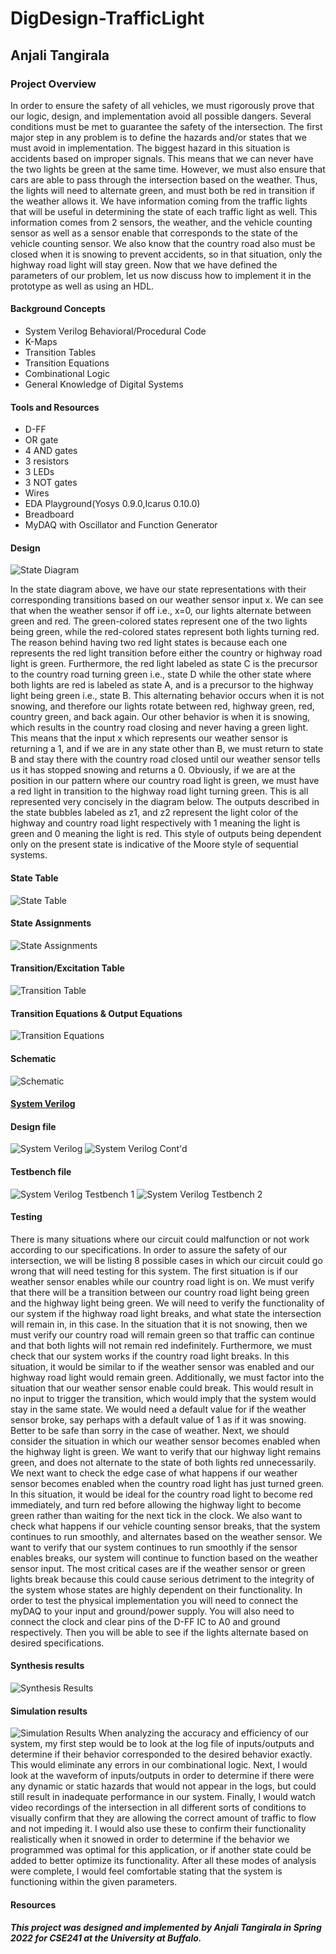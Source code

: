 # DigDesign-TrafficLight
## Anjali Tangirala

### Project Overview
In order to ensure the safety of all vehicles, we must rigorously prove that our logic, design, and implementation avoid all possible dangers. Several conditions must be met to guarantee the safety of the intersection. The first major step in any problem is to define the hazards and/or states that we must avoid in implementation. The biggest hazard in this situation is accidents based on improper signals. This means that we can never have the two lights be green at the same time. However, we must also ensure that cars are able to pass through the intersection based on the weather. Thus, the lights will need to alternate green, and must both be red in transition if the weather allows it. We have information coming from the traffic lights that will be useful in determining the state of each traffic light as well. This information comes from 2 sensors, the weather, and the vehicle counting sensor as well as a sensor enable that corresponds to the state of the vehicle counting sensor. We also know that the country road also must be closed when it is snowing to prevent accidents, so in that situation, only the highway road light will stay green. Now that we have defined the parameters of our problem, let us now discuss how to implement it in the prototype as well as using an HDL.
  #### Background Concepts
  * System Verilog Behavioral/Procedural Code
  * K-Maps
  * Transition Tables
  * Transition Equations
  * Combinational Logic
  * General Knowledge of Digital Systems

  #### Tools and Resources
  * D-FF
  * OR gate
  * 4 AND gates
  * 3 resistors
  * 3 LEDs
  * 3 NOT gates
  * Wires
  * EDA Playground(Yosys 0.9.0,Icarus 0.10.0)
  * Breadboard
  * MyDAQ with Oscillator and Function Generator
    
  #### Design
  
   ![State Diagram](https://github.com/cse241-SP22/final-project-actangir/blob/main/CSE%20241%20Final%20Project%20Anjali%20Tangirala.png)
      
In the state diagram above, we have our state representations with their corresponding transitions based on our weather sensor input x. We can see that when the weather sensor if off i.e., x=0, our lights alternate between green and red.  The green-colored states represent one of the two lights being green, while the red-colored states represent both lights turning red. The reason behind having two red light states is because each one represents the red light transition before either the country or highway road light is green. Furthermore, the red light labeled as state C is the precursor to the country road turning green i.e., state D while the other state where both lights are red is labeled as state A, and is a precursor to the highway light being green i.e., state B. This alternating behavior occurs when it is not snowing, and therefore our lights rotate between red, highway green, red, country green, and back again. Our other behavior is when it is snowing, which results in the country road closing and never having a green light. This means that the input x which represents our weather sensor is returning a 1, and if we are in any state other than B, we must return to state B and stay there with the country road closed until our weather sensor tells us it has stopped snowing and returns a 0. Obviously, if we are at the position in our pattern where our country road light is green, we must have a red light in transition to the highway road light turning green. This is all represented very concisely in the diagram below. The outputs described in the state bubbles labeled as z1, and z2 represent the light color of the highway and country road light respectively with 1 meaning the light is green and 0 meaning the light is red. This style of outputs being dependent only on the present state is indicative of the Moore style of sequential systems.
      
  #### State Table
      
 ![State Table](https://github.com/cse241-SP22/final-project-actangir/blob/bf5ef24cf47d58f0dd48078506b6518cf6241139/Capture.PNG)
      
  #### State Assignments
      
  ![State Assignments](https://github.com/cse241-SP22/final-project-actangir/blob/c011ea4c842fc5a083672de4e3fddba563cb0ff7/StateAssignments.PNG)
      
  #### Transition/Excitation Table
      
   ![Transition Table](https://github.com/cse241-SP22/final-project-actangir/blob/c011ea4c842fc5a083672de4e3fddba563cb0ff7/TransitionTable.PNG)
       
  #### Transition Equations & Output Equations
      
   ![Transition Equations](https://github.com/cse241-SP22/final-project-actangir/blob/c011ea4c842fc5a083672de4e3fddba563cb0ff7/TransitionEquations.PNG)
       
  #### Schematic
   ![Schematic](https://github.com/cse241-SP22/final-project-actangir/blob/c011ea4c842fc5a083672de4e3fddba563cb0ff7/Schematic.PNG)
  #### <ins> System Verilog</ins>
  #### Design file
   ![System Verilog](https://github.com/cse241-SP22/final-project-actangir/blob/c011ea4c842fc5a083672de4e3fddba563cb0ff7/sv1.PNG)
   ![System Verilog Cont'd](https://github.com/cse241-SP22/final-project-actangir/blob/c011ea4c842fc5a083672de4e3fddba563cb0ff7/sv2.PNG)
  #### Testbench file
   ![System Verilog Testbench 1](https://github.com/cse241-SP22/final-project-actangir/blob/c011ea4c842fc5a083672de4e3fddba563cb0ff7/sv3.PNG)
   ![System Verilog Testbench 2](https://github.com/cse241-SP22/final-project-actangir/blob/c011ea4c842fc5a083672de4e3fddba563cb0ff7/sv4.PNG)
  #### Testing
  There is many situations where our circuit could malfunction or not work according to our specifications. In order to assure the safety of our intersection, we will be listing 8 possible cases in which our circuit could go wrong that will need testing for this system.
The first situation is if our weather sensor enables while our country road light is on. We must verify that there will be a transition between our country road light being green and the highway light being green.
We will need to verify the functionality of our system if the highway road light breaks, and what state the intersection will remain in, in this case. In the situation that it is not snowing, then we must verify our country road will remain green so that traffic can continue and that both lights will not remain red indefinitely.
Furthermore, we must check that our system works if the country road light breaks. In this situation, it would be similar to if the weather sensor was enabled and our highway road light would remain green.
Additionally, we must factor into the situation that our weather sensor enable could break. This would result in no input to trigger the transition, which would imply that the system would stay in the same state. We would need a default value for if the weather sensor broke, say perhaps with a default value of 1 as if it was snowing. Better to be safe than sorry in the case of weather.
Next, we should consider the situation in which our weather sensor becomes enabled when the highway light is green. We want to verify that our highway light remains green, and does not alternate to the state of both lights red unnecessarily.
We next want to check the edge case of what happens if our weather sensor becomes enabled when the country road light has just turned green. In this situation, it would be ideal for the country road light to become red immediately, and turn red before allowing the highway light to become green rather than waiting for the next tick in the clock.
We also want to check what happens if our vehicle counting sensor breaks, that the system continues to run smoothly, and alternates based on the weather sensor. 
We want to verify that our system continues to run smoothly if the sensor enables breaks, our system will continue to function based on the weather sensor input.
The most critical cases are if the weather sensor or green lights break because this could cause serious detriment to the integrity of the system whose states are highly dependent on their functionality.
 In order to test the physical implementation you will need to connect the myDAQ to your input and ground/power supply. You will also need to connect the clock and clear pins of the D-FF IC to A0 and ground respectively. Then you will be able to see if the lights alternate based on desired specifications.
  #### Synthesis results
  ![Synthesis Results](https://github.com/cse241-SP22/final-project-actangir/blob/8a2efc40f2ad93520d48478352da8e8f85598f20/Synthesis%20Results.PNG)
  #### Simulation results
   ![Simulation Results](https://github.com/cse241-SP22/final-project-actangir/blob/8a2efc40f2ad93520d48478352da8e8f85598f20/simulation%20results.PNG)
 When analyzing the accuracy and efficiency of our system, my first step would be to look at the log file of inputs/outputs and determine if their behavior corresponded to the desired behavior exactly. This would eliminate any errors in our combinational logic. Next, I would look at the waveform of inputs/outputs in order to determine if there were any dynamic or static hazards that would not appear in the logs, but could still result in inadequate performance in our system. Finally, I would watch video recordings of the intersection in all different sorts of conditions to visually confirm that they are allowing the correct amount of traffic to flow and not impeding it. I would also use these to confirm their functionality realistically when it snowed in order to determine if the behavior we programmed was optimal for this application, or if another state could be added to better optimize its functionality. After all these modes of analysis were complete, I would feel comfortable stating that the system is functioning within the given parameters.
  #### Resources
##### This project was designed and implemented by Anjali Tangirala in Spring 2022 for CSE241 at the University at Buffalo. 
